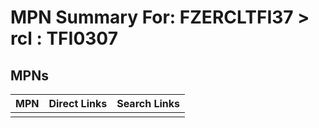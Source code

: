 



# MPN Summary For: FZERCLTFI37 > rcl : TFI0307

## MPNs
  

|MPN|Direct Links|Search Links|
| :--- | :--- | :--- |
||||

